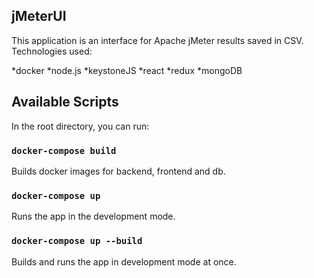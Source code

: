 ## jMeterUI

This application is an interface for Apache jMeter results saved in CSV.<br>
Technologies used:

*docker
*node.js
*keystoneJS
*react
*redux
*mongoDB

## Available Scripts

In the root directory, you can run:

### `docker-compose build`

Builds docker images for backend, frontend and db.

### `docker-compose up`

Runs the app in the development mode.

### `docker-compose up --build`

Builds and runs the app in development mode at once.